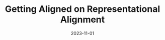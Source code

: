 ---
title: Getting Aligned on Representational Alignment
external_link: https://arxiv.org/pdf/2310.13018.pdf
authors:
- Ilia Sucholutsky*
- Lukas Muttenthaler*
- Adrian Weller
- <span style="color:white">Andi Peng</span>
- ...
- Thomas L. Griffiths
date: "2023-11-01"
doi: ""

# Schedule page publish date (NOT publication's date).
publishDate: "2017-01-01T00:00:00Z"

# Publication type.
# Legend: 0 = Uncategorized; 1 = Conference paper; 2 = Workshop paper; 3 = Journal article;
# 4 = Preprint / Working Paper; 5 = Technical Report; 6 = Book; 7 = Book section;
# 8 = Thesis; 9 = Patent
publication_types: ["3"]

# Publication name and optional abbreviated publication name.
publication:
publication_short:

abstract: 

# Summary. An optional shortened abstract.
summary: Preprint

tags:
#- Source Themes
- Journal
featured: false

url_pdf: https://arxiv.org/pdf/2310.13018.pdf
url_code: ''
url_dataset: ''
url_poster: ''
url_project: ''
url_slides: ''
url_source: ''
url_video: ''

# Featured image
# To use, add an image named `featured.jpg/png` to your page's folder. 
image:
  caption: ""
  focal_point: ""
  preview_only: false

# Associated Projects (optional).
#   Associate this publication with one or more of your projects.
#   Simply enter your project's folder or file name without extension.
#   E.g. `internal-project` references `content/project/internal-project/index.md`.
#   Otherwise, set `projects: []`.
projects: []

# Slides (optional).
#   Associate this publication with Markdown slides.
#   Simply enter your slide deck's filename without extension.
#   E.g. `slides: "example"` references `content/slides/example/index.md`.
#   Otherwise, set `slides: ""`.
slides: ""
---